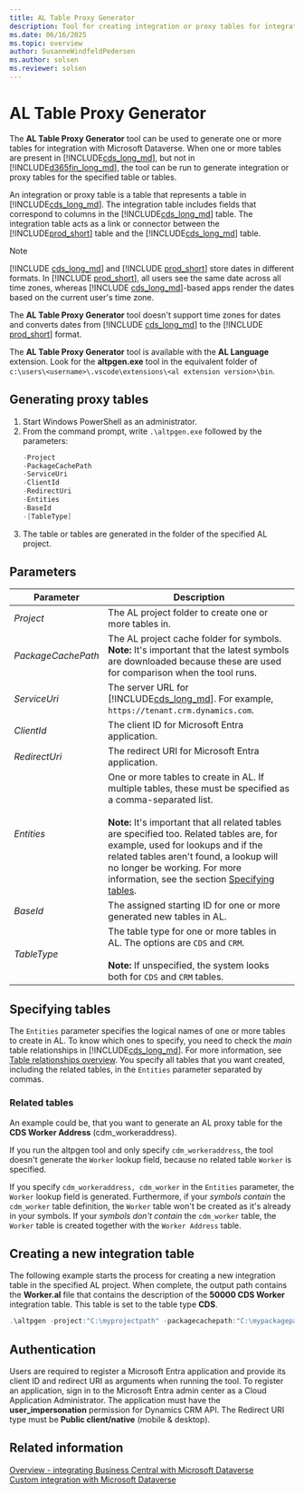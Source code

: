 ```yaml
---
title: AL Table Proxy Generator
description: Tool for creating integration or proxy tables for integration with Microsoft Dataverse from Business Central
ms.date: 06/16/2025
ms.topic: overview
author: SusanneWindfeldPedersen
ms.author: solsen
ms.reviewer: solsen
---
```


# AL Table Proxy Generator

The **AL Table Proxy Generator** tool can be used to generate one or more tables for integration with Microsoft Dataverse. When one or more tables are present in [!INCLUDE[cds_long_md](../includes/cds_long_md.md)], but not in [!INCLUDE[d365fin_long_md](includes/d365fin_long_md.md)], the tool can be run to generate integration or proxy tables for the specified table or tables.

An integration or proxy table is a table that represents a table in [!INCLUDE[cds_long_md](../includes/cds_long_md.md)]. The integration table includes fields that correspond to columns in the [!INCLUDE[cds_long_md](../includes/cds_long_md.md)] table. The integration table acts as a link or connector between the [!INCLUDE[prod_short](includes/prod_short.md)] table and the [!INCLUDE[cds_long_md](../includes/cds_long_md.md)] table.  

> [!NOTE]
> [!INCLUDE [cds_long_md](includes/cds_long_md.md)] and [!INCLUDE [prod_short](includes/prod_short.md)] store dates in different formats. In [!INCLUDE [prod_short](includes/prod_short.md)], all users see the same date across all time zones, whereas [!INCLUDE [cds_long_md](includes/cds_long_md.md)]-based apps render the dates based on the current user's time zone.
>
> The **AL Table Proxy Generator** tool doesn't support time zones for dates and converts dates from [!INCLUDE [cds_long_md](includes/cds_long_md.md)] to the [!INCLUDE [prod_short](includes/prod_short.md)] format.

The **AL Table Proxy Generator** tool is available with the **AL Language** extension. Look for the **altpgen.exe** tool in the equivalent folder of `c:\users\<username>\.vscode\extensions\<al extension version>\bin`. 

## Generating proxy tables

1. Start Windows PowerShell as an administrator.
2. From the command prompt, write `.\altpgen.exe` followed by the parameters:  
    ```powershell
    -Project
    -PackageCachePath
    -ServiceUri
    -ClientId
    -RedirectUri
    -Entities
    -BaseId
    -[TableType]
    ```
3. The table or tables are generated in the folder of the specified AL project.

## Parameters

|Parameter|Description|
|---------|-----------|
|*Project*| The AL project folder to create one or more tables in.|
|*PackageCachePath*| The AL project cache folder for symbols. <br> **Note:** It's important that the latest symbols are downloaded because these are used for comparison when the tool runs. |
|*ServiceUri*| The server URL for [!INCLUDE[cds_long_md](../includes/cds_long_md.md)]. For example, `https://tenant.crm.dynamics.com`.|
|*ClientId*| The client ID for Microsoft Entra application.
|*RedirectUri*| The redirect URI for Microsoft Entra application.
|*Entities*| One or more tables to create in AL. If multiple tables, these must be specified as a comma-separated list.<br><br>**Note:** It's important that all related tables are specified too. Related tables are, for example, used for lookups and if the related tables aren't found, a lookup will no longer be working. For more information, see the section [Specifying tables](devenv-al-table-proxy-generator.md#specifying-tables). |
|*BaseId*| The assigned starting ID for one or more generated new tables in AL. |
|*TableType*| The table type for one or more tables in AL. The options are `CDS` and `CRM`. <br><br>**Note:** If unspecified, the system looks both for `CDS` and `CRM` tables. |

## Specifying tables

The `Entities` parameter specifies the logical names of one or more tables to create in AL. To know which ones to specify, you need to check the *main* table relationships in [!INCLUDE[cds_long_md](../includes/cds_long_md.md)]. For more information, see [Table relationships overview](/powerapps/maker/common-data-service/create-edit-entity-relationships). You specify all tables that you want created, including the related tables, in the `Entities` parameter separated by commas.

### Related tables

An example could be, that you want to generate an AL proxy table for the **CDS Worker Address** (cdm_workeraddress). 
 
If you run the altpgen tool and only specify `cdm_workeraddress`, the tool doesn't generate the `Worker` lookup field, because no related table `Worker` is specified.

If you specify `cdm_workeraddress, cdm_worker` in the `Entities` parameter, the `Worker` lookup field is generated. Furthermore, if your *symbols contain* the `cdm_worker` table definition, the `Worker` table won't be created as it's already in your symbols. If your *symbols don't contain* the `cdm_worker` table, the `Worker` table is created together with the `Worker Address` table.  

## Creating a new integration table

The following example starts the process for creating a new integration table in the specified AL project. When complete, the output path contains the **Worker.al** file that contains the description of the **50000 CDS Worker** integration table. This table is set to the table type **CDS**.

```powershell
.\altpgen -project:"C:\myprojectpath" -packagecachepath:"C:\mypackagepath" -serviceuri:"https://tenant.crm.dynamics.com" -clientid:00001111-aaaa-2222-bbbb-3333cccc4444 -redirecturi:"https://localhost:8080" -entities:cdm_worker,cdm_workeraddress -baseid:50000 -tabletype:CDS 
```

## Authentication

Users are required to register a Microsoft Entra application and provide its client ID and redirect URI as arguments when running the tool. To register an application, sign in to the Microsoft Entra admin center as a Cloud Application Administrator. The application must have the **user_impersonation** permission for Dynamics CRM API. The Redirect URI type must be **Public client/native** (mobile & desktop).

## Related information

[Overview - integrating Business Central with Microsoft Dataverse](../developer/dataverse-integration-overview.md)  
[Custom integration with Microsoft Dataverse](../administration/administration-custom-cds-integration.md)  
